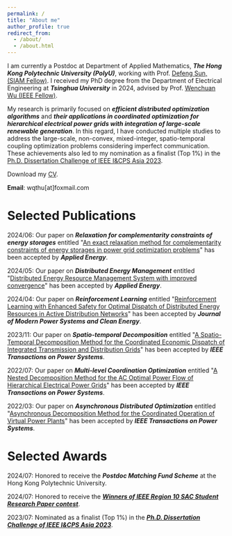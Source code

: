 ```yaml
---
permalink: /
title: "About me"
author_profile: true
redirect_from: 
  - /about/
  - /about.html
---
```


I am currently a Postdoc at Department of Applied Mathematics, _**The Hong Kong Polytechnic University (PolyU)**_, working with Prof. [Defeng Sun, (SIAM Fellow)](https://www.polyu.edu.hk/ama/people/academic-staff/prof-sun-defeng/). I received my PhD degree from the Department of Electrical Engineering at _**Tsinghua University**_ in 2024, advised by Prof. [Wenchuan Wu (IEEE Fellow)](https://www.eea.tsinghua.edu.cn/en/faculties/wuwench.htm).

My research is primarily focused on _**efficient distributed optimization algorithms**_ and _**their applications in coordinated optimization for hierarchical electrical power grids with integration of large-scale renewable generation**_. In this regard, I have conducted multiple studies to address the large-scale, non-convex, mixed-integer, spatio-temporal coupling optimization problems considering imperfect communication. These achievements also led to my nomination as a finalist (Top 1%) in the [Ph.D. Dissertation Challenge of IEEE I&CPS Asia 2023](https://mp.weixin.qq.com/s/mvwTmfKwyclKz9_x-txZdg).

Download my [CV](https://QiWang-site.github.io/index.html/files/CV_Qi_Wang_Tsinghua-20240712-v1.pdf).

**Email**: wqthu[at]foxmail.com

Selected Publications
======
2024/06: Our paper on _**Relaxation for complementarity constraints of energy storages**_ entitled "[An exact relaxation method for complementarity constraints of energy storages in power grid optimization problems](https://www.sciencedirect.com/science/article/abs/pii/S0306261924009759)" has been accepted by _**Applied Energy**_.

2024/05: Our paper on _**Distributed Energy Management**_ entitled "[Distributed Energy Resource Management System with improved convergence](https://www.sciencedirect.com/science/article/abs/pii/S0306261924009498)" has been accepted by _**Applied Energy**_.

2024/04: Our paper on _**Reinforcement Learning**_ entitled "[Reinforcement Learning with Enhanced Safety for Optimal Dispatch of Distributed Energy Resources in Active Distribution Networks](https://ieeexplore.ieee.org/document/10505133)" has been accepted by _**Journal of Modern Power Systems and Clean Energy**_.

2023/11: Our paper on _**Spatio-temporal Decomposition**_ entitled "[A Spatio-Temporal Decomposition Method for the Coordinated Economic Dispatch of Integrated Transmission and Distribution Grids](https://ieeexplore.ieee.org/document/10309884)" has been accepted by _**IEEE Transactions on Power Systems**_.

2022/07: Our paper on _**Multi-level Coordination Optimization**_ entitled "[A Nested Decomposition Method for the AC Optimal Power Flow of Hierarchical Electrical Power Grids](https://ieeexplore.ieee.org/document/9841031)" has been accepted by _**IEEE Transactions on Power Systems**_.

2022/03: Our paper on _**Asynchronous Distributed Optimization**_ entitled "[Asynchronous Decomposition Method for the Coordinated Operation of Virtual Power Plants](https://ieeexplore.ieee.org/document/9743211)" has been accepted by _**IEEE Transactions on Power Systems**_.


Selected Awards
======
2024/07: Honored to receive the _**Postdoc Matching Fund Scheme**_ at the Hong Kong Polytechnic University.

2024/07: Honored to receive the [_**Winners of lEEE Region 10 SAC Student Research Paper contest**_](https://sac.ieeer10.org/srp-contest/).

2023/07: Nominated as a finalist (Top 1%) in the [_**Ph.D. Dissertation Challenge of IEEE I&CPS Asia 2023**_](https://mp.weixin.qq.com/s/mvwTmfKwyclKz9_x-txZdg).


<!-- <a href="https://info.flagcounter.com/qrVf"><img src="https://s01.flagcounter.com/count2/qrVf/bg_FFFFFF/txt_000000/border_CCCCCC/columns_2/maxflags_10/viewers_0/labels_1/pageviews_0/flags_0/percent_0/" alt="Flag Counter" border="0"></a> -->
